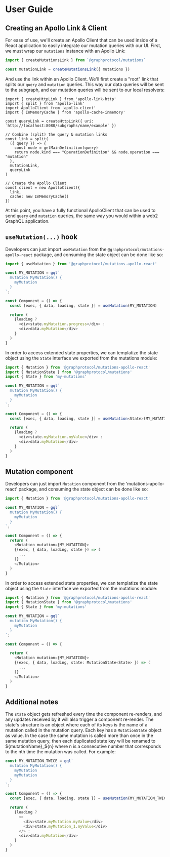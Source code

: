 # User Guide

## Creating an Apollo Link & Client

For ease of use, we'll create an Apollo Client that can be used inside of a React application to easily integrate our mutation queries with our UI.
First, we must wrap our `mutations` instance with an Apollo Link:  
```ts
import { createMutationsLink } from `@graphprotocol/mutations`

const mutationLink = createMutationsLink({ mutations })
```

And use the link within an Apollo Client. We'll first create a "root" link that splits our `query` and `mutation` queries. This way our data queries will be sent to the subgraph, and our mutation queries will be sent to our local resolvers:  

```tsx
import { createHttpLink } from 'apollo-link-http'
import { split } from 'apollo-link'
import ApolloClient from 'apollo-client'
import { InMemoryCache } from 'apollo-cache-inmemory'

const queryLink = createHttpLink({ uri: `http://localhost:8080/subgraphs/name/example` })

// Combine (split) the query & mutation links
const link = split(
  ({ query }) => {
    const node = getMainDefinition(query)
    return node.kind === "OperationDefinition" && node.operation === "mutation"
  },
  mutationLink,
  queryLink
)

// Create the Apollo Client
const client = new ApolloClient({
  link,
  cache: new InMemoryCache()
})
```

At this point, you have a fully functional ApolloClient that can be used to send `query` and `mutation` queries, the same way you would within a web2 GraphQL application.

## `useMutation(...)` hook

Developers can just import `useMutation` from the `@graphprotocol/mutations-apollo-react` package, and consuming the state object can be done like so:

```ts
import { useMutation } from '@graphprotocol/mutations-apollo-react'

const MY_MUTATION = gql`
  mutation MyMutation() {
    myMutation
  }
`;

const Component = () => {
  const [exec, { data, loading, state }] = useMutation(MY_MUTATION)

  return (
    {loading ?
      <div>state.myMutation.progress</div> :
      <div>data.myMutation</div>
    }
  )
}
```

In order to access extended state properties, we can templatize the state object using the `State` interface we exported from the mutations module:  
```ts
import { Mutation } from '@graphprotocol/mutations-apollo-react'
import { MutationState } from '@graphprotocol/mutations'
import { State } from 'my-mutations'

const MY_MUTATION = gql`
  mutation MyMutation() {
    myMutation
  }
`;

const Component = () => {
  const [exec, { data, loading, state }] = useMutation<State>(MY_MUTATION)

  return (
    {loading ? 
      <div>state.myMutation.myValue</div> :
      <div>data.myMutation</div>
    }
  )
}
```

## Mutation component

Developers can just import `Mutation` component from the 'mutations-apollo-react' package, and consuming the state object can be done like so:

```ts
import { Mutation } from '@graphprotocol/mutations-apollo-react'

const MY_MUTATION = gql`
  mutation MyMutation() {
    myMutation
  }
`;

const Component = () => {
  return (
    <Mutation mutation={MY_MUTATION}>
    {(exec, { data, loading, state }) => (
      ...
    )}
    </Mutation>
  )
}
```

In order to access extended state properties, we can templatize the state object using the `State` interface we exported from the mutations module:  
```ts
import { Mutation } from '@graphprotocol/mutations-apollo-react'
import { MutationState } from '@graphprotocol/mutations'
import { State } from 'my-mutations'

const MY_MUTATION = gql`
  mutation MyMutation() {
    myMutation
  }
`;

const Component = () => {

  return (
    <Mutation mutation={MY_MUTATION}>
    {(exec, { data, loading, state: MutationState<State> }) => (
      ...
    )}
    </Mutation>
  )
}
```

## Additional notes

The `state` object gets refreshed every time the component re-renders, and any updates received by it will also trigger a component re-render. The state's structure is an object where each of its keys is the name of a mutation called in the mutation query. Each key has a `MutationState` object as value. In the case the same mutation is called more than once in the same mutation query, then each duplicated state key will be renamed to ${mutationName}_${n} where n is a consecutive number that corresponds to the nth time the mutation was called. For example:
```ts
const MY_MUTATION_TWICE = gql`
  mutation MyMutation() {
    myMutation
    myMutation
  }
`;

const Component = () => {
  const [exec, { data, loading, state }] = useMutation(MY_MUTATION_TWICE)

  return (
    {loading ?
      <>
        <div>state.myMutation.myValue</div>
        <div>state.myMutation_1.myValue</div>
      </> :
      <div>data.myMutation</div>
    }
  )
}
```
